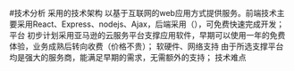#技术分析
采用的技术架构
    以基于互联网的web应用方式提供服务。前端技术主要采用React、Express、nodejs、Ajax，后端采用（），可免费快速完成开发；
平台
    初步计划采用亚马逊的云服务平台支撑应用软件，早期可以使用一年的免费体验，业务成熟后转向收费（价格不贵）；
软硬件、网络支持
    由于所选支撑平台均是强大的服务商，能满足早期的需求，无需额外的支持；
技术难点
    
